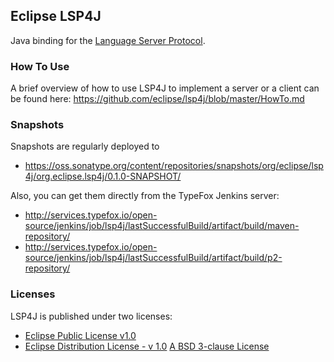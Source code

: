 ## Eclipse LSP4J

Java binding for the [Language Server Protocol](https://github.com/Microsoft/language-server-protocol).

### How To Use

A brief overview of how to use LSP4J to implement a server or a client can be found here:
https://github.com/eclipse/lsp4j/blob/master/HowTo.md

### Snapshots

Snapshots are regularly deployed to 
 * https://oss.sonatype.org/content/repositories/snapshots/org/eclipse/lsp4j/org.eclipse.lsp4j/0.1.0-SNAPSHOT/

Also, you can get them directly from the TypeFox Jenkins server:
 * http://services.typefox.io/open-source/jenkins/job/lsp4j/lastSuccessfulBuild/artifact/build/maven-repository/
 * http://services.typefox.io/open-source/jenkins/job/lsp4j/lastSuccessfulBuild/artifact/build/p2-repository/

### Licenses

LSP4J is published under two licenses:

 * [Eclipse Public License v1.0](https://www.eclipse.org/legal/epl-v10.html)
 * [Eclipse Distribution License - v 1.0](https://www.eclipse.org/org/documents/edl-v10.php) [A BSD 3-clause License](https://opensource.org/licenses/BSD-3-Clause)
